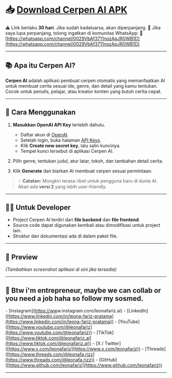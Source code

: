 # 📥 [Download Cerpen AI APK]([https://drive.google.com/uc?export=download&id=LINK_GOOGLE_DRIVE](https://drive.google.com/file/d/1uRm86jU5fnPOUwyFzQANRGzzGFGiU5eV/view?usp=sharing))

⚠️ Link berlaku **30 hari**. Jika sudah kadaluarsa, akan diperpanjang.
💬 Jika saya lupa perpanjang, tolong ingatkan di komunitas WhatsApp:
🔗 [https://whatsapp.com/channel/0029VbAf3711nozApJR0WB1D](https://whatsapp.com/channel/0029VbAf3711nozApJR0WB1D)

---

## 📚 Apa itu Cerpen AI?

**Cerpen AI** adalah aplikasi pembuat cerpen otomatis yang memanfaatkan AI untuk membuat cerita sesuai ide, genre, dan detail yang kamu tentukan. Cocok untuk penulis, pelajar, atau kreator konten yang butuh cerita cepat.

---

## 🚀 Cara Menggunakan

1. **Masukkan OpenAI API Key** terlebih dahulu.

   * Daftar akun di [OpenAI](https://platform.openai.com/signup).
   * Setelah login, buka halaman [API Keys](https://platform.openai.com/api-keys).
   * Klik **Create new secret key**, lalu salin kuncinya.
   * Tempel kunci tersebut di aplikasi Cerpen AI.

2. Pilih genre, tentukan judul, atur latar, tokoh, dan tambahan detail cerita.

3. Klik **Generate** dan biarkan AI membuat cerpen sesuai permintaan.

> 💡 **Catatan:** Mungkin terasa ribet untuk pengguna baru di dunia AI. Akan ada **versi 2** yang lebih user-friendly.

---

## 👨‍💻 Untuk Developer

* Project Cerpen AI terdiri dari **file backend** dan **file frontend**.
* Source code dapat digunakan kembali atau dimodifikasi untuk project lain.
* Struktur dan dokumentasi ada di dalam paket file.

---

## 📸 Preview

*(Tambahkan screenshot aplikasi di sini jika tersedia)*

---

## 🙌 Btw i'm entrepreneur, maybe we can collab or you need a job haha so follow my sosmed.

\- \[Instagram]\([https://ww](https://www.linkedin.com/in/leona-fariz-pratama)w\.instagram.com/leonafariz.ai)
\- \[LinkedIn]\([https://www.linkedin.com/in/leona-fariz-pratama](https://www.linkedin.com/in/leona-fariz-pratama))
\- \[YouTube]\([https://www.youtube.com/@leonafariz](https://www.youtube.com/@leonafariz))
\- \[TikTok]\([https://www.tiktok.com/@leonafariz.ai](https://www.tiktok.com/@leonafariz.ai))
\- \[X / Twitter]\([https://www.x.com/leonafariz](https://www.x.com/leonafariz))
\- \[Threads]\([https://www.threads.com/@leonafa.rizz](https://www.threads.com/@leonafa.rizz))
\- \[GitHub]\([https://www.github.com/leonafariz](https://www.github.com/leonafariz))

---
